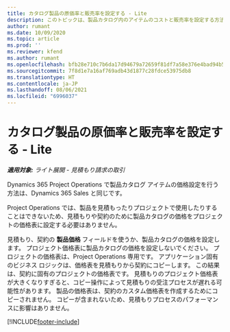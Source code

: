 ```yaml
---
title: カタログ製品の原価率と販売率を設定する - Lite
description: このトピックは、製品カタログ内のアイテムのコストと販売率を設定する方法に関する情報を提供します。
author: rumant
ms.date: 10/09/2020
ms.topic: article
ms.prod: ''
ms.reviewer: kfend
ms.author: rumant
ms.openlocfilehash: bfb28e710c7b6da17d94679a72659f81df7a58e376e4bad94b58c36de781b197
ms.sourcegitcommit: 7f8d1e7a16af769adb43d1877c28fdce53975db8
ms.translationtype: HT
ms.contentlocale: ja-JP
ms.lasthandoff: 08/06/2021
ms.locfileid: "6996037"
---
```

# <a name="set-up-cost-and-sales-rates-for-catalog-products---lite"></a>カタログ製品の原価率と販売率を設定する - Lite

_**適用対象:** ライト展開 - 見積もり請求の取引_


Dynamics 365 Project Operations で製品カタログ アイテムの価格設定を行う方法は、Dynamics 365 Sales と同じです。

Project Operations では、製品を見積もったりプロジェクトで使用したりすることはできないため、見積もりや契約のために製品カタログの価格をプロジェクトの価格表に設定する必要はありません。

見積もり、契約の **製品価格** フィールドを使うか、製品カタログの価格を設定します。 プロジェクト価格表に製品カタログの価格を設定しないでください。 プロジェクトの価格表は、Project Operations 専用です。 アプリケーション固有のビジネス ロジックは、価格表を見積もりから契約にコピーします。 この結果は、契約に固有のプロジェクトの価格表です。 見積もりのプロジェクト価格表が大きくなりすぎると、コピー操作によって見積もりの受注プロセスが遅れる可能性があります。 製品の価格表は、契約のカスタム価格表を作成するためにコピーされません。 コピーが含まれないため、見積もりプロセスのパフォーマンスに影響はありません。


[!INCLUDE[footer-include](../../includes/footer-banner.md)]